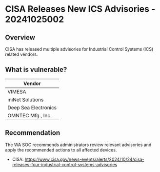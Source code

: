 # CISA Releases New ICS Advisories - 20241025002

## Overview

CISA has released multiple advisories for Industrial Control Systems (ICS) related vendors.

## What is vulnerable?

| Vendor               | 
| -------------------- | 
| VIMESA               | 
| iniNet Solutions     | 
| Deep Sea Electronics | 
| OMNTEC Mfg., Inc.    | 

## Recommendation

The WA SOC recommends administrators review relevant advisories and apply the recommended actions to all affected devices.

- CISA: <https://www.cisa.gov/news-events/alerts/2024/10/24/cisa-releases-four-industrial-control-systems-advisories>
